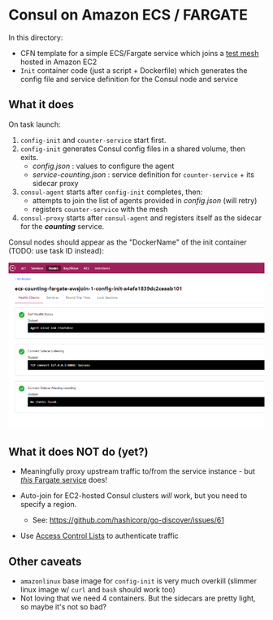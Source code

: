 # Consul on Amazon ECS / FARGATE

In this directory:
* CFN template for a simple ECS/Fargate service which joins a [test mesh](../mesh-templates) hosted in Amazon EC2
* `Init` container code (just a script + Dockerfile) which generates the config file and service definition for the Consul node and service

## What it does

On task launch:

1. `config-init` and `counter-service` start first.
2. `config-init` generates Consul config files in a shared volume, then exits.
    * _config.json_ : values to configure the agent
    * _service-counting.json_ : service definition for `counter-service` + its sidecar proxy
3. `consul-agent` starts after `config-init` completes, then:
    * attempts to join the list of agents provided in _config.json_ (will retry)
    * registers `counter-service` with the mesh
4. `consul-proxy` starts after `consul-agent` and registers itself as the sidecar for the _**counting**_ service.

Consul nodes should appear as the "DockerName" of the init container (TODO: use task ID instead):

![node](../images/fargate_node_detail.PNG)


## What it does NOT do (yet?)
* Meaningfully proxy upstream traffic to/from the service instance - but [_this_ Fargate service](../mesh-templates/fargate-versions/greeter) does!
* Auto-join for EC2-hosted Consul clusters _will_ work, but you need to specify a region.
    * See: https://github.com/hashicorp/go-discover/issues/61

* Use [Access Control Lists](https://www.consul.io/docs/security/acl) to authenticate traffic


## Other caveats
* `amazonlinux` base image for `config-init` is very much overkill (slimmer linux image w/ `curl` and `bash` should work too)
* Not loving that we need 4 containers. But the sidecars are pretty light, so maybe it's not so bad?
